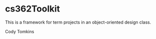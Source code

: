 # cs362Toolkit
This is a framework for term projects in an object-oriented design class.

Cody Tomkins